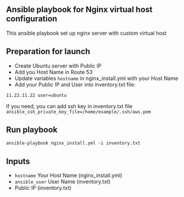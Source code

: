 ## Ansible playbook for Nginx virtual host configuration
This ansible playbook set up nginx server with custom virtual host

## Preparation for launch

- Create Ubuntu server with Public IP
- Add you Host Name in Route 53
- Update variables ```hostname``` in nginx_install.yml with your Host Name
- Add your Public IP and User into inventory.txt file:
```
11.22.11.22 user=ubuntu
```
  If you need, you can add ssh key in inventory.txt file 
  ```ansible_ssh_private_key_file=/home/example/.ssh/aws.pem```

## Run playbook
```
ansible-playbook nginx_install.yml -i inventory.txt
```

## Inputs

- ```hostname``` Your Host Name (nginx_install.yml)
- ```ansible_user``` User Name (inventory.txt)
- Public IP (inventory.txt)